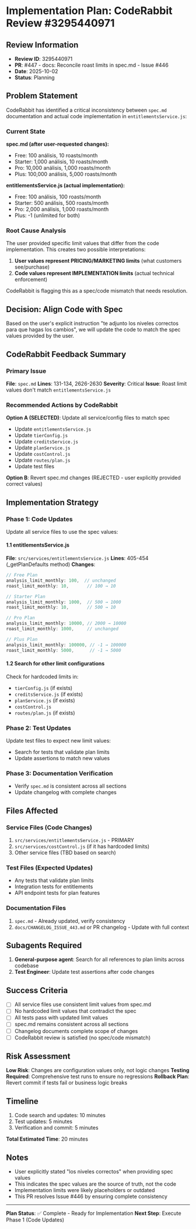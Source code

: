 # Implementation Plan: CodeRabbit Review #3295440971

## Review Information
- **Review ID**: 3295440971
- **PR**: #447 - docs: Reconcile roast limits in spec.md - Issue #446
- **Date**: 2025-10-02
- **Status**: Planning

## Problem Statement

CodeRabbit has identified a critical inconsistency between `spec.md` documentation and actual code implementation in `entitlementsService.js`:

### Current State

**spec.md (after user-requested changes):**
- Free: 100 análisis, 10 roasts/month
- Starter: 1,000 análisis, 10 roasts/month
- Pro: 10,000 análisis, 1,000 roasts/month
- Plus: 100,000 análisis, 5,000 roasts/month

**entitlementsService.js (actual implementation):**
- Free: 100 análisis, 100 roasts/month
- Starter: 500 análisis, 500 roasts/month
- Pro: 2,000 análisis, 1,000 roasts/month
- Plus: -1 (unlimited for both)

### Root Cause Analysis

The user provided specific limit values that differ from the code implementation. This creates two possible interpretations:

1. **User values represent PRICING/MARKETING limits** (what customers see/purchase)
2. **Code values represent IMPLEMENTATION limits** (actual technical enforcement)

CodeRabbit is flagging this as a spec/code mismatch that needs resolution.

## Decision: Align Code with Spec

Based on the user's explicit instruction "te adjunto los niveles correctos para que hagas los cambios", we will update the code to match the spec values provided by the user.

## CodeRabbit Feedback Summary

### Primary Issue
**File**: `spec.md`
**Lines**: 131-134, 2626-2630
**Severity**: Critical
**Issue**: Roast limit values don't match `entitlementsService.js`

### Recommended Actions by CodeRabbit

**Option A (SELECTED)**: Update all service/config files to match spec
- Update `entitlementsService.js`
- Update `tierConfig.js`
- Update `creditsService.js`
- Update `planService.js`
- Update `costControl.js`
- Update `routes/plan.js`
- Update test files

**Option B**: Revert spec.md changes (REJECTED - user explicitly provided correct values)

## Implementation Strategy

### Phase 1: Code Updates
Update all service files to use the spec values:

#### 1.1 entitlementsService.js
**File**: `src/services/entitlementsService.js`
**Lines**: 405-454 (_getPlanDefaults method)
**Changes**:
```javascript
// Free Plan
analysis_limit_monthly: 100,  // unchanged
roast_limit_monthly: 10,       // 100 → 10

// Starter Plan
analysis_limit_monthly: 1000,  // 500 → 1000
roast_limit_monthly: 10,       // 500 → 10

// Pro Plan
analysis_limit_monthly: 10000, // 2000 → 10000
roast_limit_monthly: 1000,     // unchanged

// Plus Plan
analysis_limit_monthly: 100000, // -1 → 100000
roast_limit_monthly: 5000,      // -1 → 5000
```

#### 1.2 Search for other limit configurations
Check for hardcoded limits in:
- `tierConfig.js` (if exists)
- `creditsService.js` (if exists)
- `planService.js` (if exists)
- `costControl.js`
- `routes/plan.js` (if exists)

### Phase 2: Test Updates
Update test files to expect new limit values:
- Search for tests that validate plan limits
- Update assertions to match new values

### Phase 3: Documentation Verification
- Verify `spec.md` is consistent across all sections
- Update changelog with complete changes

## Files Affected

### Service Files (Code Changes)
1. `src/services/entitlementsService.js` - PRIMARY
2. `src/services/costControl.js` (if it has hardcoded limits)
3. Other service files (TBD based on search)

### Test Files (Expected Updates)
- Any tests that validate plan limits
- Integration tests for entitlements
- API endpoint tests for plan features

### Documentation Files
1. `spec.md` - Already updated, verify consistency
2. `docs/CHANGELOG_ISSUE_443.md` or PR changelog - Update with full context

## Subagents Required

1. **General-purpose agent**: Search for all references to plan limits across codebase
2. **Test Engineer**: Update test assertions after code changes

## Success Criteria

- [ ] All service files use consistent limit values from spec.md
- [ ] No hardcoded limit values that contradict the spec
- [ ] All tests pass with updated limit values
- [ ] spec.md remains consistent across all sections
- [ ] Changelog documents complete scope of changes
- [ ] CodeRabbit review is satisfied (no spec/code mismatch)

## Risk Assessment

**Low Risk**: Changes are configuration values only, not logic changes
**Testing Required**: Comprehensive test runs to ensure no regressions
**Rollback Plan**: Revert commit if tests fail or business logic breaks

## Timeline

1. Code search and updates: 10 minutes
2. Test updates: 5 minutes
3. Verification and commit: 5 minutes

**Total Estimated Time**: 20 minutes

## Notes

- User explicitly stated "los niveles correctos" when providing spec values
- This indicates the spec values are the source of truth, not the code
- Implementation limits were likely placeholders or outdated
- This PR resolves Issue #446 by ensuring complete consistency

---

**Plan Status**: ✅ Complete - Ready for Implementation
**Next Step**: Execute Phase 1 (Code Updates)
